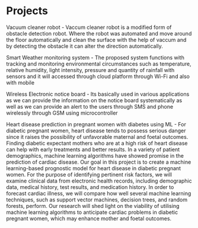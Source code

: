 # Projects

Vacuum cleaner robot - Vaccum cleaner robot is a modified
form of obstacle detection robot. Where the robot was
automated and move around the floor automatically and clean
the surface with the help of vaccum and by detecting the
obstacle it can alter the direction automatically.

Smart Weather monitoring system - The proposed system
functions with tracking and monitoring environmental
circumstances such as temperature, relative humidity, light
intensity, pressure and quantity of rainfall with sensors and it will
accessed through cloud platform through Wi-Fi and also with
mobile

Wireless Electronic notice board - Its basically used in various
applications as we can provide the information on the notice
board systematically as well as we can provide an alert to the
users through SMS and phone wirelessly through GSM using microcontroller

Heart disease prediction in pregnant women with diabetes using ML - For diabetic pregnant women, heart disease tends to possess serious danger since it raises the possibility of unfavorable maternal and foetal outcomes. Finding diabetic expectant mothers who are at a high risk of heart disease can help with early treatments and better results. In a variety of patient demographics, machine learning algorithms have  showed promise in the prediction of cardiac disease. Our goal in this project is to create a machine learning-based prognostic model for heart disease in diabetic pregnant women. For the purpose of identifying pertinent risk factors, we will examine clinical data from electronic health records, including demographic data, medical history, test results, and medication history. In order to forecast cardiac illness, we will compare how well several machine learning techniques, such as support vector machines, decision trees, and random forests, perform. Our research will shed light on the viability of utilising machine learning algorithms to anticipate cardiac problems in diabetic pregnant women, which may enhance mother and foetal outcomes.
